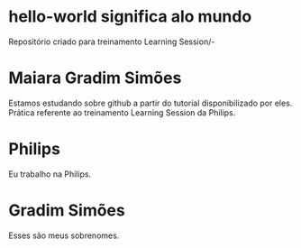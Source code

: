 # hello-world significa alo mundo
Repositório criado para treinamento Learning Session/-
# Maiara Gradim Simões
Estamos estudando sobre github a partir do tutorial disponibilizado por eles.
Prática referente ao treinamento Learning Session da Philips.
# Philips
Eu trabalho na Philips.
# Gradim Simões
Esses são meus sobrenomes.
